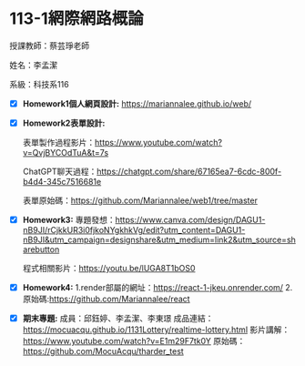 # 113-1**網際網路概論**

授課教師：蔡芸琤老師

姓名：李孟潔

系級：科技系116

- [x] **Homework1個人網頁設計:** https://mariannalee.github.io/web/

- [x] **Homework2表單設計:** 
      


    表單製作過程影片：https://www.youtube.com/watch?v=QvjBYCOdTuA&t=7s

    ChatGPT聊天過程：https://chatgpt.com/share/67165ea7-6cdc-800f-b4d4-345c7516681e

    表單原始碼：https://github.com/Mariannalee/web1/tree/master

- [x] **Homework3:**
    專題發想：https://www.canva.com/design/DAGU1-nB9JI/rCjkkUR3i0fjkoNYgkhkVg/edit?utm_content=DAGU1-nB9JI&utm_campaign=designshare&utm_medium=link2&utm_source=sharebutton

    程式相關影片：https://youtu.be/lUGA8T1bOS0

- [x] **Homework4:**
        1.render部屬的網址：https://react-1-jkeu.onrender.com/
        2.原始碼:https://github.com/Mariannalee/react
- [x] **期末專題:**
      成員：邱鈺婷、李孟潔、李東璟
      成品連結：https://mocuacqu.github.io/1131Lottery/realtime-lottery.html
      影片講解：https://www.youtube.com/watch?v=E1m29F7tk0Y
      原始碼：https://github.com/MocuAcqu/tharder_test
